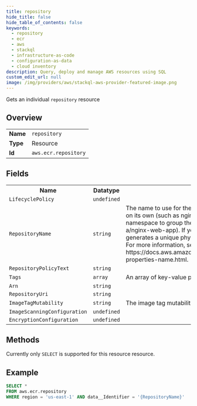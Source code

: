 ```yaml
---
title: repository
hide_title: false
hide_table_of_contents: false
keywords:
  - repository
  - ecr
  - aws
  - stackql
  - infrastructure-as-code
  - configuration-as-data
  - cloud inventory
description: Query, deploy and manage AWS resources using SQL
custom_edit_url: null
image: /img/providers/aws/stackql-aws-provider-featured-image.png
---
```

Gets an individual <code>repository</code> resource

## Overview
<table><tbody>
<tr><td><b>Name</b></td><td><code>repository</code></td></tr>
<tr><td><b>Type</b></td><td>Resource</td></tr>
<tr><td><b>Id</b></td><td><code>aws.ecr.repository</code></td></tr>
</tbody></table>

## Fields
<table><tbody>
<tr><th>Name</th><th>Datatype</th><th>Description</th></tr>
<tr><td><code>LifecyclePolicy</code></td><td><code>undefined</code></td><td></td></tr><tr><td><code>RepositoryName</code></td><td><code>string</code></td><td>The name to use for the repository. The repository name may be specified on its own (such as nginx-web-app) or it can be prepended with a namespace to group the repository into a category (such as project-a/nginx-web-app). If you don't specify a name, AWS CloudFormation generates a unique physical ID and uses that ID for the repository name. For more information, see https://docs.aws.amazon.com/AWSCloudFormation/latest/UserGuide/aws-properties-name.html.</td></tr><tr><td><code>RepositoryPolicyText</code></td><td><code>string</code></td><td></td></tr><tr><td><code>Tags</code></td><td><code>array</code></td><td>An array of key-value pairs to apply to this resource.</td></tr><tr><td><code>Arn</code></td><td><code>string</code></td><td></td></tr><tr><td><code>RepositoryUri</code></td><td><code>string</code></td><td></td></tr><tr><td><code>ImageTagMutability</code></td><td><code>string</code></td><td>The image tag mutability setting for the repository.</td></tr><tr><td><code>ImageScanningConfiguration</code></td><td><code>undefined</code></td><td></td></tr><tr><td><code>EncryptionConfiguration</code></td><td><code>undefined</code></td><td></td></tr>
</tbody></table>

## Methods
Currently only <code>SELECT</code> is supported for this resource resource.

## Example
```sql
SELECT * 
FROM aws.ecr.repository
WHERE region = 'us-east-1' AND data__Identifier = '{RepositoryName}'
```
